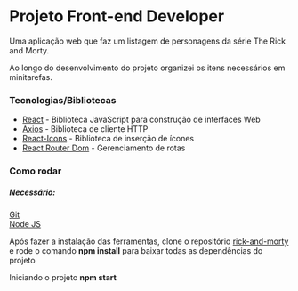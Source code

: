 # Projeto Front-end Developer
Uma aplicação web que faz um listagem de personagens da série The Rick and Morty.

Ao longo do desenvolvimento do projeto organizei os itens necessários em minitarefas.

### Tecnologias/Bibliotecas
* [React](https://reactjs.org/docs/getting-started.html) - Biblioteca JavaScript para construção de interfaces Web   
* [Axios](https://axios-http.com/ptbr/docs/intro) - Biblioteca de cliente HTTP    
* [React-Icons](https://react-icons.github.io/react-icons) - Biblioteca de inserção de ícones   
* [React Router Dom](https://reactrouter.com/docs/en/v6) - Gerenciamento de rotas   

### Como rodar

##### Necessário:
[Git](https://git-scm.com/downloads)  
[Node JS](https://nodejs.org/en/download)  

Após fazer a instalação das ferramentas, clone o repositório [rick-and-morty](https://github.com/dryelleebelin/react-test/tree/dryelle-silva) e rode o comando **npm install** para baixar todas as dependências do projeto

Iniciando o projeto 
**npm start**
